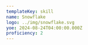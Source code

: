 ```yaml
---
templateKey: skill
name: Snowflake
logo: ../img/snowflake.svg
yoe: 2024-08-24T04:00:00.000Z
proficiency: 2
---
```

